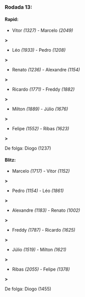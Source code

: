### Rodada 13:

#### Rapid:

* Vitor *(1327)*     -     Marcelo *(2049)*

 **>** 
* Léo *(1933)*     -     Pedro *(1208)*

 **>** 
* Renato *(1236)*     -     Alexandre *(1154)*

 **>** 
* Ricardo *(1771)*     -     Freddy *(1882)*

 **>** 
* Milton *(1889)*     -     Júlio *(1676)*

 **>** 
* Felipe *(1552)*     -     Ribas *(1623)*

 **>** 

De folga: Diogo (1237)

#### Blitz:

* Marcelo *(1717)*     -     Vitor *(1152)*

 **>** 
* Pedro *(1154)*     -     Léo *(1861)*

 **>** 
* Alexandre *(1183)*     -     Renato *(1002)*

 **>** 
* Freddy *(1787)*     -     Ricardo *(1625)*

 **>** 
* Júlio *(1519)*     -     Milton *(1621)*

 **>** 
* Ribas *(2055)*     -     Felipe *(1378)*

 **>** 

De folga: Diogo (1455)

